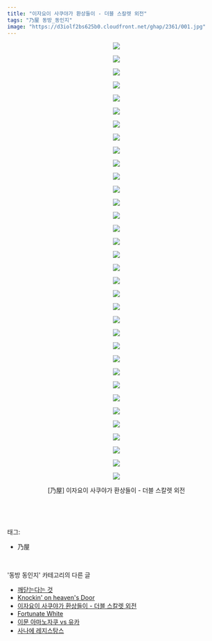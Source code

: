 ```yaml
---
title: "이자요이 사쿠야가 환상들이 - 더블 스칼렛 외전"
tags: "乃屋 동방_동인지"
image: "https://d3iolf2bs625b0.cloudfront.net/ghap/2361/001.jpg"
---
```

<div class="article">
<p style="text-align: center; clear: none; float: none;"><img src="{{ site.imgserver3 }}/ghap/2361/001.jpg"/></p>
<p style="text-align: center; clear: none; float: none;"><img src="{{ site.imgserver3 }}/ghap/2361/002.jpg"/></p>
<p style="text-align: center; clear: none; float: none;"><img src="{{ site.imgserver3 }}/ghap/2361/003.jpg"/></p>
<p style="text-align: center; clear: none; float: none;"><img src="{{ site.imgserver3 }}/ghap/2361/004.jpg"/></p>
<p style="text-align: center; clear: none; float: none;"><img src="{{ site.imgserver3 }}/ghap/2361/005.jpg"/></p>
<p style="text-align: center; clear: none; float: none;"><img src="{{ site.imgserver3 }}/ghap/2361/006.jpg"/></p>
<p style="text-align: center; clear: none; float: none;"><img src="{{ site.imgserver3 }}/ghap/2361/007.jpg"/></p>
<p style="text-align: center; clear: none; float: none;"><img src="{{ site.imgserver3 }}/ghap/2361/008.jpg"/></p>
<p style="text-align: center; clear: none; float: none;"><img src="{{ site.imgserver3 }}/ghap/2361/009.jpg"/></p>
<p style="text-align: center; clear: none; float: none;"><img src="{{ site.imgserver3 }}/ghap/2361/010.jpg"/></p>
<p style="text-align: center; clear: none; float: none;"><img src="{{ site.imgserver3 }}/ghap/2361/011.jpg"/></p>
<p style="text-align: center; clear: none; float: none;"><img src="{{ site.imgserver3 }}/ghap/2361/012.jpg"/></p>
<p style="text-align: center; clear: none; float: none;"><img src="{{ site.imgserver3 }}/ghap/2361/013.jpg"/></p>
<p style="text-align: center; clear: none; float: none;"><img src="{{ site.imgserver3 }}/ghap/2361/014.jpg"/></p>
<p style="text-align: center; clear: none; float: none;"><img src="{{ site.imgserver3 }}/ghap/2361/015.jpg"/></p>
<p style="text-align: center; clear: none; float: none;"><img src="{{ site.imgserver3 }}/ghap/2361/016.jpg"/></p>
<p style="text-align: center; clear: none; float: none;"><img src="{{ site.imgserver3 }}/ghap/2361/017.jpg"/></p>
<p style="text-align: center; clear: none; float: none;"><img src="{{ site.imgserver3 }}/ghap/2361/018.jpg"/></p>
<p style="text-align: center; clear: none; float: none;"><img src="{{ site.imgserver3 }}/ghap/2361/019.jpg"/></p>
<p style="text-align: center; clear: none; float: none;"><img src="{{ site.imgserver3 }}/ghap/2361/020.jpg"/></p>
<p style="text-align: center; clear: none; float: none;"><img src="{{ site.imgserver3 }}/ghap/2361/021.jpg"/></p>
<p style="text-align: center; clear: none; float: none;"><img src="{{ site.imgserver3 }}/ghap/2361/022.jpg"/></p>
<p style="text-align: center; clear: none; float: none;"><img src="{{ site.imgserver3 }}/ghap/2361/023.jpg"/></p>
<p style="text-align: center; clear: none; float: none;"><img src="{{ site.imgserver3 }}/ghap/2361/024.jpg"/></p>
<p style="text-align: center; clear: none; float: none;"><img src="{{ site.imgserver3 }}/ghap/2361/025.jpg"/></p>
<p style="text-align: center; clear: none; float: none;"><img src="{{ site.imgserver3 }}/ghap/2361/026.jpg"/></p>
<p style="text-align: center; clear: none; float: none;"><img src="{{ site.imgserver3 }}/ghap/2361/027.jpg"/></p>
<p style="text-align: center; clear: none; float: none;"><img src="{{ site.imgserver3 }}/ghap/2361/028.jpg"/></p>
<p style="text-align: center; clear: none; float: none;"><img src="{{ site.imgserver3 }}/ghap/2361/029.jpg"/></p>
<p style="text-align: center; clear: none; float: none;"><img src="{{ site.imgserver3 }}/ghap/2361/030.jpg"/></p>
<p style="text-align: center; clear: none; float: none;"><img src="{{ site.imgserver3 }}/ghap/2361/031.jpg"/></p>
<p style="text-align: center; clear: none; float: none;"><img src="{{ site.imgserver3 }}/ghap/2361/032.jpg"/></p>
<p style="text-align: center; clear: none; float: none;"><img src="{{ site.imgserver3 }}/ghap/2361/033.jpg"/></p>
<p style="text-align: center; clear: none; float: none;"><img src="{{ site.imgserver3 }}/ghap/2361/034.jpg"/></p>
<p style="text-align: center; clear: none; float: none;">[乃屋] 이자요이 사쿠야가 환상들이 - 더블 스칼렛 외전</p>
<p><br/></p>
</div><br/>
<div class="tagTrail">
<p>태그: </p>
<ul>
<li>乃屋</li>
</ul>
</div><br/>
<div class="another">
<p>'동방 동인지' 카테고리의 다른 글</p>
<ul>
<li><a href="/ghap_2365">깨닫는다는 것</a></li>
<li><a href="/ghap_2363">Knockin' on heaven's Door</a></li>
<li><a href="/ghap_2361">이자요이 사쿠야가 환상들이 - 더블 스칼렛 외전</a></li>
<li><a href="/ghap_2360">Fortunate White</a></li>
<li><a href="/ghap_2359">이문 아마노자쿠 vs 유카</a></li>
<li><a href="/ghap_2358">사나에 레지스탕스</a></li>
</ul>
</div><br/>
<div class="cb_module cb_fluid">
<div class="cb_wrt cb_profile">
</div><!-- commentList close -->
</div><br/>
